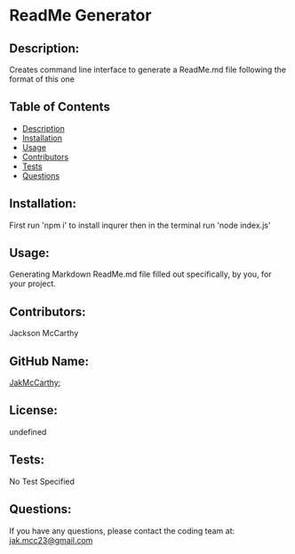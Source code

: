 
  #  ReadMe Generator
  ## Description:
  Creates command line interface to generate a ReadMe.md file following the format of this one
  
  ## Table of Contents

  - [Description](#description)
  - [Installation](#Installation)
  - [Usage](#usage)
  - [Contributors](#contribution)
  - [Tests](#testing)
  - [Questions](#questions)
  
  ## Installation:
  First run 'npm i' to install inqurer then in the terminal run 'node index.js'
  
  ## Usage:
  Generating Markdown ReadMe.md file filled out specifically, by you, for your project.
  
  ## Contributors:
  Jackson McCarthy
  
  ## GitHub Name:
  [JakMcCarthy](https://github.com/JakMcCarthy);
  
  ## License:
  undefined
  
  ## Tests:
  No Test Specified
  
  ## Questions:
  If you have any questions, please contact the coding team at: 
  jak.mcc23@gmail.com
